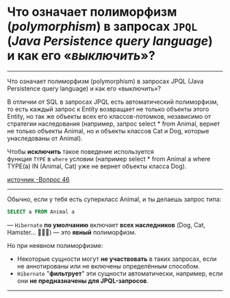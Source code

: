 # Что означает полиморфизм (*polymorphism*) в запросах `JPQL` (*Java Persistence query language*) и как его «*выключить*»?

---
Что означает полиморфизм (polymorphism) в запросах JPQL (Java Persistence query language) и как его «выключить»?

В отличии от SQL в запросах JPQL есть автоматический полиморфизм, то есть каждый запрос к Entity возвращает не только объекты этого Entity, но так же объекты всех его классов-потомков, независимо от стратегии наследования (например, запрос select * from Animal, вернет не только объекты Animal, но и объекты классов Cat и Dog, которые унаследованы от Animal).

Чтобы **исключить** такое поведение используется функция `TYPE` в `where` условии (например select * from Animal a where TYPE(a) IN (Animal, Cat) уже не вернет объекты класса Dog).

[источник -Вопрос 46](https://habr.com/ru/articles/265061/)

---
Обычно, если у тебя есть суперкласс Animal, и ты делаешь запрос типа:
```sql
SELECT a FROM Animal a
```

— `Hibernate` **по умолчанию** включает **всех наследников** (Dog, Cat, Hamster... 🐶🐱🐹) — это **явный** полиморфизм.

Но при неявном полиморфизме:

- Некоторые сущности могут **не участвовать** в таких запросах, если не аннотированы или не включены определённым способом.
- `Hibernate` "**фильтрует**" эти сущности автоматически, например, если они **не предназначены для JPQL-запросов**.

---
